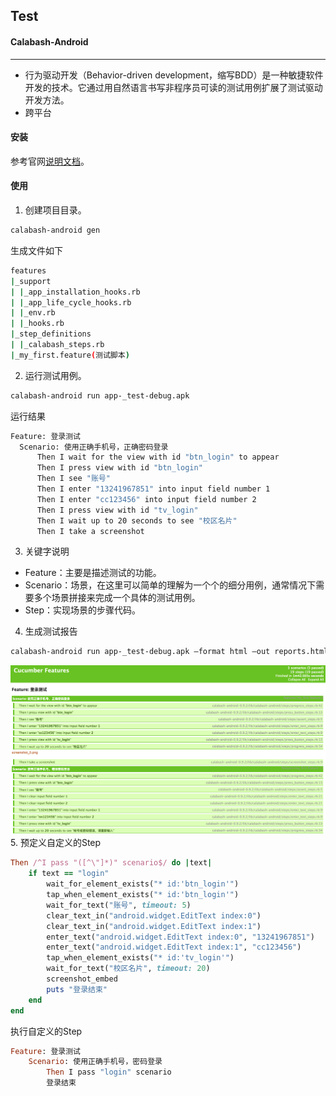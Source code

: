 ## Test

#### Calabash-Android
---
> 
- 行为驱动开发（Behavior-driven development，缩写BDD）是一种敏捷软件开发的技术。它通过用自然语言书写非程序员可读的测试用例扩展了测试驱动开发方法。
- 跨平台

#### 安装
参考官网[说明文档](https://github.com/calabash/calabash-android/blob/master/documentation/installation.md)。
#### 使用
1. 创建项目目录。
```bash
calabash-android gen
```
生成文件如下
```bash
features
|_support
| |_app_installation_hooks.rb
| |_app_life_cycle_hooks.rb
| |_env.rb
| |_hooks.rb
|_step_definitions
| |_calabash_steps.rb
|_my_first.feature(测试脚本)
```

2. 运行测试用例。
```bash
calabash-android run app-_test-debug.apk
```
运行结果
```bash
Feature: 登录测试
  Scenario: 使用正确手机号，正确密码登录
	  Then I wait for the view with id "btn_login" to appear
	  Then I press view with id "btn_login"
	  Then I see "账号"
	  Then I enter "13241967851" into input field number 1
	  Then I enter "cc123456" into input field number 2
	  Then I press view with id "tv_login"
	  Then I wait up to 20 seconds to see "校区名片"
	  Then I take a screenshot
```
3. 关键字说明
> 
- Feature：主要是描述测试的功能。
- Scenario：场景，在这里可以简单的理解为一个个的细分用例，通常情况下需要多个场景拼接来完成一个具体的测试用例。
- Step：实现场景的步骤代码。
4. 生成测试报告
```bash
calabash-android run app-_test-debug.apk —format html —out reports.html —format pretty
```
![测试报告](/calabash/calabash_repost_shot.png)
5. 预定义自定义的Step
```ruby
Then /^I pass "([^\"]*)" scenario$/ do |text|
	if text == "login"
		wait_for_element_exists("* id:'btn_login'")
		tap_when_element_exists("* id:'btn_login'")
		wait_for_text("账号", timeout: 5)
		clear_text_in("android.widget.EditText index:0")
		clear_text_in("android.widget.EditText index:1")
		enter_text("android.widget.EditText index:0", "13241967851")
		enter_text("android.widget.EditText index:1", "cc123456")
		tap_when_element_exists("* id:'tv_login'")
		wait_for_text("校区名片", timeout: 20)
		screenshot_embed
		puts "登录结束"
	end
end
```
执行自定义的Step
```ruby
Feature: 登录测试
	Scenario: 使用正确手机号，密码登录
		Then I pass "login" scenario
		登录结束
```
